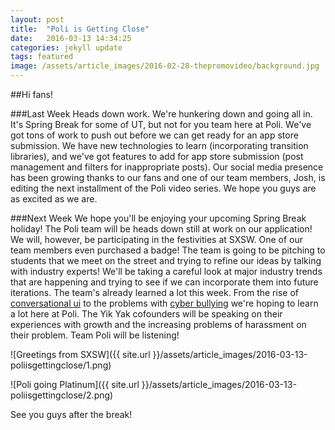 ```yaml
---
layout: post
title:  "Poli is Getting Close"
date:   2016-03-13 14:34:25
categories: jekyll update
tags: featured
image: /assets/article_images/2016-02-28-thepromovideo/background.jpg
---
```


##Hi fans!

###Last Week
Heads down work. We're hunkering down and going all in. It's Spring Break for some of UT, but not for you team here at Poli. We've got tons of work to push out before we can get ready for an app store submission. We have new technologies to learn (incorporating transition libraries), and we've got features to add for app store submission (post management and filters for inappropriate posts). Our social media presence has been growing thanks to our fans and one of our team members, Josh, is editing the next installment of the Poli video series. We hope you guys are as excited as we are. 

###Next Week
We hope you'll be enjoying your upcoming Spring Break holiday! The Poli team will be heads down still at work on our application! We will, however, be participating in the festivities at SXSW. One of our team members even purchased a badge!
The team is going to be pitching to students that we meet on the street and trying to refine our ideas by talking with industry experts! We'll be taking a careful look at major industry trends that are happening and trying to see if we can incorporate them into future iterations. The team's already learned a lot this week. From the rise of <a href= "http://www.conversantlabs.com/blog/10-ways-conversational-ui-will-change-the-way-we-live">conversational ui</a> to the problems with <a href="http://www.512tech.com/technology/yik-yak-founders-sxsw-talk-cyberbullying-twitter/DLnlZ3PNyiaLLNfhBp6YHO/">cyber bullying</a> we're hoping to learn a lot here at Poli. The Yik Yak cofounders will be speaking on their experiences with growth and the increasing problems of harassment on their problem. Team Poli will be listening!

![Greetings from SXSW]({{ site.url }}/assets/article_images/2016-03-13-poliisgettingclose/1.png)

![Poli going Platinum]({{ site.url }}/assets/article_images/2016-03-13-poliisgettingclose/2.png)

See you guys after the break!



